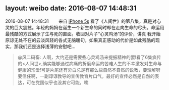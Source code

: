 layout: weibo
date: 2016-08-07 14:48:31
---
<meta name="referrer" content="no-referrer" />

2016-08-07 14:48:31  &nbsp;&nbsp;&nbsp;&nbsp;&nbsp;&nbsp; 来自 <a href="sinaweibo://customweibosource" rel="nofollow">iPhone 5s</a>
看了《人间世》的第八集，真是对心灵的巨大震撼。年轻的妈妈在诞生一个新生命的同时却在走向生命的尽头。命运用最残酷的方式展示了生与死的直面。收回对片子“心灵鸡汤”的评价，讲真 我开始原谅无处不在的云淡风轻的各式无脑暖句，如果真正感动的代价是如此残酷的现实，那我们还是选择浅薄的安慰吧…
>  @风二码畜: 人啊，大约还是需要些心灵鸡汤来提振精神的罢!看了6集疯传的<人间世>,确实能够通过病痛的折磨命运的苦难人生的不幸激发对生命与健康的珍爱!可是片尾还有旁白总是有那么些自然不自然的说教，要理解呀要信任啊，一副谆谆教导的宣传教育片口气。最好的宣传必然是自然的表达，可在党国似乎也没其它可能，唉 ​​​
